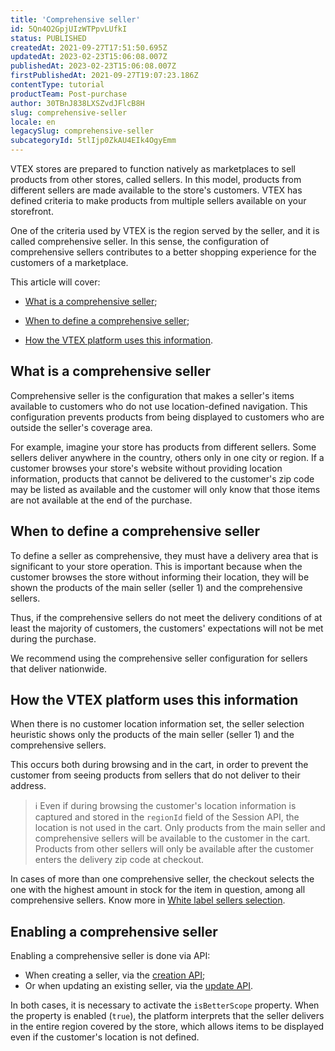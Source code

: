 ```yaml
---
title: 'Comprehensive seller'
id: 5Qn4O2GpjUIzWTPpvLUfkI
status: PUBLISHED
createdAt: 2021-09-27T17:51:50.695Z
updatedAt: 2023-02-23T15:06:08.007Z
publishedAt: 2023-02-23T15:06:08.007Z
firstPublishedAt: 2021-09-27T19:07:23.186Z
contentType: tutorial
productTeam: Post-purchase
author: 30TBnJ838LXSZvdJFlcB8H
slug: comprehensive-seller
locale: en
legacySlug: comprehensive-seller
subcategoryId: 5tlIjp0ZkAU4EIk4OgyEmm
---
```



VTEX stores are prepared to function natively as marketplaces to sell products from other stores, called sellers. In this model, products from different sellers are made available to the store's customers. VTEX has defined criteria to make products from multiple sellers available on your storefront.

One of the criteria used by VTEX is the region served by the seller, and it is called comprehensive seller. In this sense, the configuration of comprehensive sellers contributes to a better shopping experience for the customers of a marketplace.

This article will cover:
* [What is a comprehensive seller](#what-is-a-comprehensive-seller);

* [When to define a comprehensive seller](#when-to-define-a-comprehensive-seller);

* [How the VTEX platform uses this information](#how-the-vtex-platform-uses-this-information).

## What is a comprehensive seller

Comprehensive seller is the configuration that makes a seller's items available to customers who do not use location-defined navigation. This configuration prevents products from being displayed to customers who are outside the seller's coverage area.

For example, imagine your store has products from different sellers. Some sellers deliver anywhere in the country, others only in one city or region. If a customer browses your store's website without providing location information, products that cannot be delivered to the customer's zip code may be listed as available and the customer will only know that those items are not available at the end of the purchase.

## When to define a comprehensive seller

To define a seller as comprehensive, they must have a delivery area that is significant to your store operation. This is important because when the customer browses the store without informing their location, they will be shown the products of the main seller (seller 1) and the comprehensive sellers.

Thus, if the comprehensive sellers do not meet the delivery conditions of at least the majority of customers, the customers' expectations will not be met during the purchase.

We recommend using the comprehensive seller configuration for sellers that deliver nationwide.

## How the VTEX platform uses this information

When there is no customer location information set, the seller selection heuristic shows only the products of the main seller (seller 1) and the comprehensive sellers.

This occurs both during browsing and in the cart, in order to prevent the customer from seeing products from sellers that do not deliver to their address.

>ℹ️ Even if during browsing the customer's location information is captured and stored in the `regionId` field of the Session API, the location is not used in the cart. Only products from the main seller and comprehensive sellers will be available to the customer in the cart. Products from other sellers will only be available after the customer enters the delivery zip code at checkout.

In cases of more than one comprehensive seller, the checkout selects the one with the highest amount in stock for the item in question, among all comprehensive sellers. Know more in [White label sellers selection](https://help.vtex.com/en/tutorial/algoritmo-de-selecao-de-sellers-white-label--3MemNQ4pKkWCpMdzI27AHa). 

## Enabling a comprehensive seller

Enabling a comprehensive seller is done via API:

- When creating a seller, via the [creation API](https://developers.vtex.com/docs/api-reference/marketplace-apis#post-/-accountName-.-environment-.com.br/api/seller-register/pvt/sellers);
- Or when updating an existing seller, via the [update API](https://developers.vtex.com/docs/api-reference/marketplace-apis#patch-/-accountName-.-environment-.com.br/api/seller-register/pvt/sellers/-sellerId-).

In both cases, it is necessary to activate the `isBetterScope` property. When the property is enabled (`true`), the platform interprets that the seller delivers in the entire region covered by the store, which allows items to be displayed even if the customer's location is not defined.


